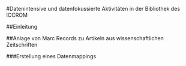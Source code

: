 #Datenintensive und datenfokussierte Aktivitäten in der Bibliothek des ICCROM

##Einleitung

##Anlage von Marc Records zu Artikeln aus wissenschaftlichen Zeitschriften

###Erstellung eines Datenmappings
